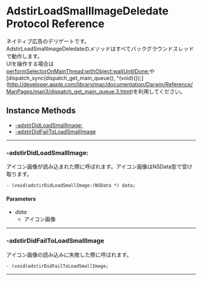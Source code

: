 # AdstirLoadSmallImageDeledate Protocol Reference

ネイティブ広告のデリゲートです。  
AdstirLoadSmallImageDeledateのメソッドはすべてバックグラウンドスレッドで動作します。  
UIを操作する場合は[performSelectorOnMainThread:withObject:waitUntilDone:](http://developer.apple.com/library/mac/documentation/Cocoa/Reference/Foundation/Classes/NSObject_Class/Reference/Reference.html#//apple_ref/occ/instm/NSObject/performSelectorOnMainThread:withObject:waitUntilDone:)や[dispatch_sync(dispatch_get_main_queue(), ^(void){});](http://developer.apple.com/library/mac/documentation/Darwin/Reference/ManPages/man3/dispatch_get_main_queue.3.html)を利用してください。

## Instance Methods
* [-adstirDidLoadSmallImage:](#-adstirdidloadsmallimage)
* [-adstirDidFailToLoadSmallImage](#-adstirdidfailtoloadsmallimage)

***

### -adstirDidLoadSmallImage:
アイコン画像が読み込まれた際に呼ばれます。アイコン画像はNSData型で受け取ります。

```objc
- (void)adstirDidLoadSmallImage:(NSData *) data;
```

#### Parameters
* _data_
    * アイコン画像

***

### -adstirDidFailToLoadSmallImage
アイコン画像の読み込みに失敗した際に呼ばれます。

```objc
- (void)adstirDidFailToLoadSmallImage;
```

***
